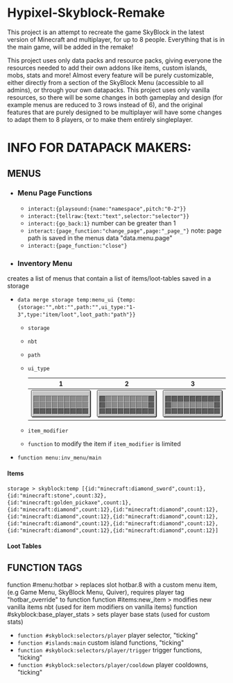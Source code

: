 # Hypixel-Skyblock-Remake
This project is an attempt to recreate the game SkyBlock in the latest version of Minecraft and multiplayer, for up to 8 people. Everything that is in the main game, will be added in the remake!

This project uses only data packs and resource packs, giving everyone the resources needed to add their own addons like items, custom islands, mobs, stats and more!
Almost every feature will be purely customizable, either directly from a section of the SkyBlock Menu (accessible to all admins), or through your own datapacks.
This project uses only vanilla resources, so there will be some changes in both gameplay and design (for example menus are reduced to 3 rows instead of 6), and the original features that are purely designed to be multiplayer will have some changes to adapt them to 8 players, or to make them entirely singleplayer.


# INFO FOR DATAPACK MAKERS:

## MENUS
- ### Menu Page Functions
  - `interact:{playsound:{name:"namespace",pitch:"0-2"}}`
  - `interact:{tellraw:{text:"text",selector:"selector"}}`
  - `interact:{go_back:1}` number can be greater than 1
  - `interact:{page_function:"change_page",page:"_page_"}` note: page path is saved in the menus data "data.menu.page"
  - `interact:{page_function:"close"}`
    

- ### Inventory Menu
creates a list of menus that contain a list of items/loot-tables saved in a storage

- `data merge storage temp:menu_ui {temp:{storage:"",nbt:"",path:"",ui_type:"1-3",type:"item/loot",loot_path:"path"}}`
  - `storage`
  - `nbt`
  - `path`
  - `ui_type`

       1               | 2               | 3
      :------------------:|:---------------------:|:----------------------:
      ![](images/inv_menu1.png) | ![](images/inv_menu2.png) | ![](images/inv_menu3.png) 
  - `item_modifier`
  - `function` to modify the item if `item_modifier` is limited
- `function menu:inv_menu/main`

#### Items
```
storage > skyblock:temp [{id:"minecraft:diamond_sword",count:1},{id:"minecraft:stone",count:32},{id:"minecraft:golden_pickaxe",count:1},{id:"minecraft:diamond",count:12},{id:"minecraft:diamond",count:12},{id:"minecraft:diamond",count:12},{id:"minecraft:diamond",count:12},{id:"minecraft:diamond",count:12},{id:"minecraft:diamond",count:12},{id:"minecraft:diamond",count:12},{id:"minecraft:diamond",count:12}]
```

#### Loot Tables


## FUNCTION TAGS
function #menu:hotbar > replaces slot hotbar.8 with a custom menu item, (e.g Game Menu, SkyBlock Menu, Quiver), requires player tag "hotbar_override" to function
function #items:new_item > modifies new vanilla items nbt (used for item modifiers on vanilla items)
function #skyblock:base_player_stats > sets player base stats (used for custom stats)


- `function #skyblock:selectors/player` player selector, "ticking"
- `function #islands:main` custom island functions, "ticking"
- `function #skyblock:selectors/player/trigger` trigger functions, "ticking"
- `function #skyblock:selectors/player/cooldown` player cooldowns, "ticking"
